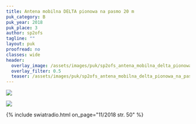 ```yaml
---
title: Antena mobilna DELTA pionowa na pasmo 20 m
puk_category: B
puk_year: 2018
puk_place: 3
author: sp2ofs
tagline: ""
layout: puk
proofread: no
classes: wide
header:
  overlay_image: /assets/images/puk/sp2ofs_antena_mobilna_delta_pionowa_na_pasmo_20_m.jpg
  overlay_filter: 0.5
  teaser: /assets/images/puk/sp2ofs_antena_mobilna_delta_pionowa_na_pasmo_20_m.jpg
---
```






 



![](assets/data/img/projects/dummy-proj.jpg) 


![](assets/img/work-in-progress.jpg) 


{% include swiatradio.html on_page="11/2018 str. 50" %}

 








